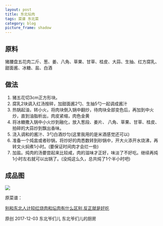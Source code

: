 ```yaml
---
layout: post
title: 东北坛肉
tags: 菜谱 东北菜
category: blog
picture_frame: shadow
---
```


## 原料

猪腰盘五花肉二斤、葱、姜、八角、草果、甘草、桂皮、大蒜、生抽、红方腐乳、甜面酱、冰糖、盐、白酒

## 做法

1. 猪五花切3cm正方形块。
2. 腐乳2块调入红汤按碎，加甜面酱2勺、生抽5勺一起调成酱汁
3. 热锅起油，转小火，将肉块倒入锅中翻炒，待肉块全部变色后，再加到中火炒，直到油脂析出，肉皮紧缩，肉色金黄
4. 将冰糖撒入锅中小火炒到融化，放入葱段、姜片、 八角、草果、甘草、桂皮、拍碎的大蒜炒到飘出香味。
5. 浇入调和的酱汁、3勺白酒炒匀(这里我用的是米酒感觉还可以)
6. 准备一个炖盅或者砂锅，将炒好的肉悉数转到砂锅中，开大火添开水烧沸，再转文火焖煮1小时。(要保证时间肉才会烂一些)
7. 加盐。炖肉的汤要尝起来比较咸，肉的滋味才正好，味淡了不好吃。继续再炖1小时左右就可以出锅了。(没炖这么久，总共炖了1个半小时吧)

## 成品图

![](http://t1.aixinxi.net/o_1c40p4jbj7i3iuu16k5skj1on8a.jpg-j.jpg)

原菜谱：

[别和东北人计较红烧肉和坛肉有什么区别 反正就是好吃](http://mp.weixin.qq.com/s/5ghwkbqS6VG9CafGe5zfQw)

原创 2017-12-03 东北爷们儿 东北爷们儿的厨房

